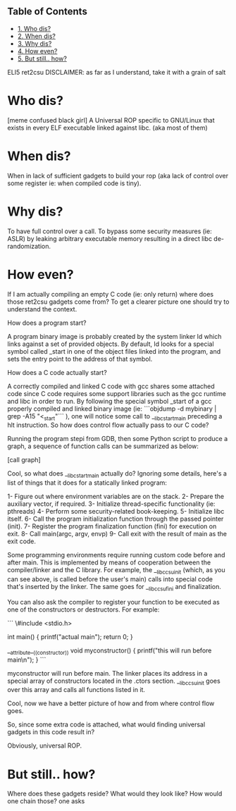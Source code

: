 <div id="table-of-contents">
<h2>Table of Contents</h2>
<div id="text-table-of-contents">
<ul>
<li><a href="#sec-1">1. Who dis?</a></li>
<li><a href="#sec-2">2. When dis?</a></li>
<li><a href="#sec-3">3. Why dis?</a></li>
<li><a href="#sec-4">4. How even?</a></li>
<li><a href="#sec-5">5. But still.. how?</a></li>
</ul>
</div>
</div>

ELI5 ret2csu 
DISCLAIMER: as far as I understand, take it with a grain of salt

# Who dis?<a id="sec-1" name="sec-1"></a>

[meme confused black girl]
A Universal ROP specific to GNU/Linux that exists in every ELF executable linked against libc. (aka most of them)

# When dis?<a id="sec-2" name="sec-2"></a>

When in lack of sufficient gadgets to build your rop (aka lack of control over some register ie: when compiled code is tiny).

# Why dis?<a id="sec-3" name="sec-3"></a>

To have full control over a call.
To bypass some security measures (ie: ASLR) by leaking arbitrary executable memory resulting in a direct libc de-randomization.

# How even?<a id="sec-4" name="sec-4"></a>

If I am actually compiling an empty C code (ie: only return) where does those ret2csu gadgets come from?
To get a clearer picture one should try to understand the context. 

How does a program start?

A program binary image is probably created by the system linker ld which links against a set of provided objects.
By default, ld looks for a special symbol called \_start in one of the object files linked into the program, and sets the entry point to the address of that symbol.

How does a C code actually start?

A correctly compiled and linked C code with gcc shares some attached code since C code requires some support libraries such as the gcc runtime and libc in order to run.
By following the special symbol \_start of a gcc properly compiled and linked binary image (ie: \`\`\`objdump -d mybinary | grep -A15 "<<sub>start</sub>"\`\`\` ), one will notice some call to \_<sub>libc</sub><sub>start</sub><sub>main</sub> preceding a hlt instruction.
So how does control flow actually pass to our C code?

Running the program stepi from GDB, then some Python script to produce a graph, a sequence of function calls can be summarized as below:

[call graph]

Cool, so what does \_<sub>libc</sub><sub>start</sub><sub>main</sub> actually do? Ignoring some details, here's a list of things that it does for a statically linked program:

1- Figure out where environment variables are on the stack.
2- Prepare the auxiliary vector, if required.
3- Initialize thread-specific functionality (ie: pthreads)
4- Perform some security-related book-keeping.
5- Initialize libc itself.
6- Call the program initialization function through the passed pointer (init).
7- Register the program finalization function (fini) for execution on exit.
8- Call main(argc, argv, envp)
9- Call exit with the result of main as the exit code.

Some programming environments require running custom code before and after main.
This is implemented by means of cooperation between the compiler/linker and the C library.
For example, the \_<sub>libc</sub><sub>csu</sub><sub>init</sub> (which, as you can see above, is called before the user's main) calls into special code that's inserted by the linker. 
The same goes for \_<sub>libc</sub><sub>csu</sub><sub>fini</sub> and finalization.

You can also ask the compiler to register your function to be executed as one of the constructors or destructors. For example:

\`\`\`
\\#include <stdio.h>

int main() {
    printf("actual main");
    return 0;
}

\_<sub>attribute</sub>\_<sub>((constructor))</sub>
void myconstructor() {
    printf("this will run before main\n");
}
\`\`\`

myconstructor will run before main. The linker places its address in a special array of constructors located in the .ctors section. \_<sub>libc</sub><sub>csu</sub><sub>init</sub> goes over this array and calls all functions listed in it.

Cool, now we have a better picture of how and from where control flow goes.

So, since some extra code is attached, what would finding universal gadgets in this code result in?

Obviously, universal ROP.

# But still.. how?<a id="sec-5" name="sec-5"></a>

Where does these gadgets reside? What would they look like? How would one chain those? one asks
